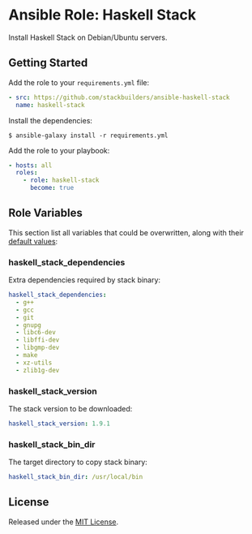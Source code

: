 # Ansible Role: Haskell Stack

Install Haskell Stack on Debian/Ubuntu servers.

## Getting Started

Add the role to your `requirements.yml` file:

```yaml
- src: https://github.com/stackbuilders/ansible-haskell-stack
  name: haskell-stack
```

Install the dependencies:

```
$ ansible-galaxy install -r requirements.yml
```

Add the role to your playbook:

```yaml
- hosts: all
  roles:
    - role: haskell-stack
      become: true
```

## Role Variables

This section list all variables that could be overwritten, along with their
[default values](defaults/main.yml):

### haskell_stack_dependencies

Extra dependencies required by stack binary:

```yaml
haskell_stack_dependencies:
  - g++
  - gcc
  - git
  - gnupg
  - libc6-dev
  - libffi-dev
  - libgmp-dev
  - make
  - xz-utils
  - zlib1g-dev
```

### haskell_stack_version

The stack version to be downloaded:

```yaml
haskell_stack_version: 1.9.1
```

### haskell_stack_bin_dir

The target directory to copy stack binary:

```yaml
haskell_stack_bin_dir: /usr/local/bin
```

## License

Released under the [MIT License](LICENSE).
